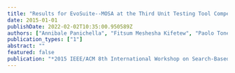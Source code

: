 ```yaml
---
title: "Results for EvoSuite--MOSA at the Third Unit Testing Tool Competition"
date: 2015-01-01
publishDate: 2022-02-02T10:35:00.950589Z
authors: ["Annibale Panichella", "Fitsum Meshesha Kifetew", "Paolo Tonella"]
publication_types: ["1"]
abstract: ""
featured: false
publication: "*2015 IEEE/ACM 8th International Workshop on Search-Based Software Testing*"
---
```


